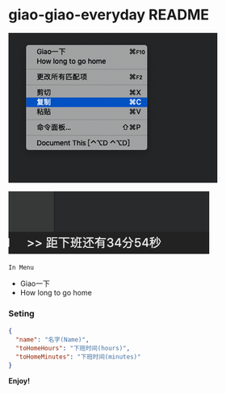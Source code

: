 # giao-giao-everyday README


![](https://github.com/laclys/Galio/blob/master/demo.jpg?raw=true)

![](https://github.com/laclys/Galio/blob/master/demo2.png?raw=true)

`In Menu`
- Giao一下
- How long to go home


### Seting
```json
{
  "name": "名字(Name)",
  "toHomeHours": "下班时间(hours)",
  "toHomeMinutes": "下班时间(minutes)"
}
```

**Enjoy!**
